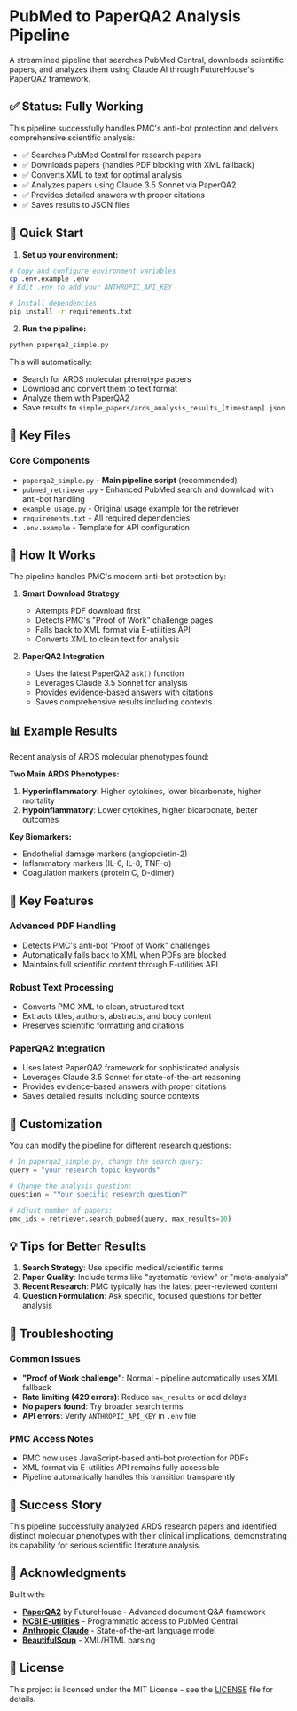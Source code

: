 # PubMed to PaperQA2 Analysis Pipeline

A streamlined pipeline that searches PubMed Central, downloads scientific papers, and analyzes them using Claude AI through FutureHouse's PaperQA2 framework.

## ✅ Status: Fully Working

This pipeline successfully handles PMC's anti-bot protection and delivers comprehensive scientific analysis:
- ✅ Searches PubMed Central for research papers
- ✅ Downloads papers (handles PDF blocking with XML fallback)
- ✅ Converts XML to text for optimal analysis
- ✅ Analyzes papers using Claude 3.5 Sonnet via PaperQA2
- ✅ Provides detailed answers with proper citations
- ✅ Saves results to JSON files

## 🚀 Quick Start

1. **Set up your environment:**
```bash
# Copy and configure environment variables
cp .env.example .env
# Edit .env to add your ANTHROPIC_API_KEY

# Install dependencies
pip install -r requirements.txt
```

2. **Run the pipeline:**
```bash
python paperqa2_simple.py
```

This will automatically:
- Search for ARDS molecular phenotype papers
- Download and convert them to text format
- Analyze them with PaperQA2
- Save results to `simple_papers/ards_analysis_results_[timestamp].json`

## 📁 Key Files

### Core Components
- `paperqa2_simple.py` - **Main pipeline script** (recommended)
- `pubmed_retriever.py` - Enhanced PubMed search and download with anti-bot handling
- `example_usage.py` - Original usage example for the retriever
- `requirements.txt` - All required dependencies
- `.env.example` - Template for API configuration

## 🔧 How It Works

The pipeline handles PMC's modern anti-bot protection by:

1. **Smart Download Strategy**
   - Attempts PDF download first
   - Detects PMC's "Proof of Work" challenge pages
   - Falls back to XML format via E-utilities API
   - Converts XML to clean text for analysis

2. **PaperQA2 Integration**
   - Uses the latest PaperQA2 `ask()` function
   - Leverages Claude 3.5 Sonnet for analysis
   - Provides evidence-based answers with citations
   - Saves comprehensive results including contexts

## 📊 Example Results

Recent analysis of ARDS molecular phenotypes found:

**Two Main ARDS Phenotypes:**
1. **Hyperinflammatory**: Higher cytokines, lower bicarbonate, higher mortality
2. **Hypoinflammatory**: Lower cytokines, higher bicarbonate, better outcomes

**Key Biomarkers:**
- Endothelial damage markers (angiopoietin-2)
- Inflammatory markers (IL-6, IL-8, TNF-α)
- Coagulation markers (protein C, D-dimer)

## 🎯 Key Features

### Advanced PDF Handling
- Detects PMC's anti-bot "Proof of Work" challenges
- Automatically falls back to XML when PDFs are blocked
- Maintains full scientific content through E-utilities API

### Robust Text Processing
- Converts PMC XML to clean, structured text
- Extracts titles, authors, abstracts, and body content
- Preserves scientific formatting and citations

### PaperQA2 Integration
- Uses latest PaperQA2 framework for sophisticated analysis
- Leverages Claude 3.5 Sonnet for state-of-the-art reasoning
- Provides evidence-based answers with proper citations
- Saves detailed results including source contexts

## 🔧 Customization

You can modify the pipeline for different research questions:

```python
# In paperqa2_simple.py, change the search query:
query = "your research topic keywords"

# Change the analysis question:
question = "Your specific research question?"

# Adjust number of papers:
pmc_ids = retriever.search_pubmed(query, max_results=10)
```

## 💡 Tips for Better Results

1. **Search Strategy**: Use specific medical/scientific terms
2. **Paper Quality**: Include terms like "systematic review" or "meta-analysis"
3. **Recent Research**: PMC typically has the latest peer-reviewed content
4. **Question Formulation**: Ask specific, focused questions for better analysis

## 🐛 Troubleshooting

### Common Issues
- **"Proof of Work challenge"**: Normal - pipeline automatically uses XML fallback
- **Rate limiting (429 errors)**: Reduce `max_results` or add delays
- **No papers found**: Try broader search terms
- **API errors**: Verify `ANTHROPIC_API_KEY` in `.env` file

### PMC Access Notes
- PMC now uses JavaScript-based anti-bot protection for PDFs
- XML format via E-utilities API remains fully accessible
- Pipeline automatically handles this transition transparently

## 🌟 Success Story

This pipeline successfully analyzed ARDS research papers and identified distinct molecular phenotypes with their clinical implications, demonstrating its capability for serious scientific literature analysis.

## 🙏 Acknowledgments

Built with:
- **[PaperQA2](https://github.com/Future-House/paper-qa)** by FutureHouse - Advanced document Q&A framework
- **[NCBI E-utilities](https://www.ncbi.nlm.nih.gov/books/NBK25497/)** - Programmatic access to PubMed Central
- **[Anthropic Claude](https://www.anthropic.com/)** - State-of-the-art language model
- **[BeautifulSoup](https://www.crummy.com/software/BeautifulSoup/)** - XML/HTML parsing

## 📝 License

This project is licensed under the MIT License - see the [LICENSE](LICENSE) file for details.